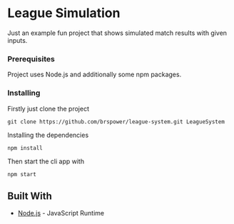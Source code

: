 # League Simulation

Just an example fun project that shows simulated match results
with given inputs.


### Prerequisites

Project uses Node.js and additionally some npm packages.



### Installing

Firstly just clone the project

```
git clone https://github.com/brspower/league-system.git LeagueSystem
```

Installing the dependencies

```
npm install
```

Then start the cli app with

```
npm start
```


## Built With

* [Node.js](https://nodejs.org/en/) - JavaScript Runtime